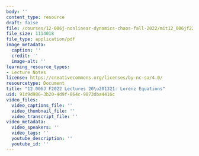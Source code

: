 ```yaml
---
body: ''
content_type: resource
draft: false
file: /courses/12-006j-nonlinear-dynamics-chaos-fall-2022/mit12_006jf22_lec20-21.pdf
file_size: 1114018
file_type: application/pdf
image_metadata:
  caption: ''
  credit: ''
  image-alt: ''
learning_resource_types:
- Lecture Notes
license: https://creativecommons.org/licenses/by-nc-sa/4.0/
resourcetype: Document
title: "12.006J F2022 Lectures 20\u201321: Lorenz Equations"
uid: 91d9d986-3b20-4d9f-864c-9873dba4416c
video_files:
  video_captions_file: ''
  video_thumbnail_file: ''
  video_transcript_file: ''
video_metadata:
  video_speakers: ''
  video_tags: ''
  youtube_description: ''
  youtube_id: ''
---
```

